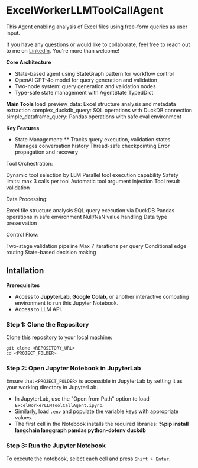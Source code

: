 # ExcelWorkerLLMToolCallAgent

This Agent enabling analysis of Excel files using free-form queries as user input.

If you have any questions or would like to collaborate, feel free to reach out to me on [LinkedIn](https://www.linkedin.com/in/jenya-stoeva-60477249/). You're more than welcome!

**Core Architecture**
* State-based agent using StateGraph pattern for workflow control
* OpenAI GPT-4o model for query generation and validation
* Two-node system: query generation and validation nodes
* Type-safe state management with AgentState TypedDict

**Main Tools**
load_preview_data: Excel structure analysis and metadata extraction
complex_duckdb_query: SQL operations with DuckDB connection
simple_dataframe_query: Pandas operations with safe eval environment

**Key Features**
* State Management:
** Tracks query execution, validation states
Manages conversation history
Thread-safe checkpointing
Error propagation and recovery


Tool Orchestration:

Dynamic tool selection by LLM
Parallel tool execution capability
Safety limits: max 3 calls per tool
Automatic tool argument injection
Tool result validation


Data Processing:

Excel file structure analysis
SQL query execution via DuckDB
Pandas operations in safe environment
Null/NaN value handling
Data type preservation


Control Flow:

Two-stage validation pipeline
Max 7 iterations per query
Conditional edge routing
State-based decision making

## Intallation

<b>Prerequisites</b>

* Access to <b>JupyterLab, Google Colab</b>, or another interactive computing environment to run this Jupyter Notebook.
* Access to LLM API.

### Step 1: Clone the Repository

Clone this repository to your local machine:
```
git clone <REPOSITORY_URL>
cd <PROJECT_FOLDER>
```

### Step 2: Open Jupyter Notebook in JupyterLab

Ensure that ```<PROJECT_FOLDER>``` is accessible in JupyterLab by setting it as your working directory in JupyterLab.
 * In JupyterLab, use the "Open from Path" option to load ```ExcelWorkerLLMToolCallAgent.ipynb```.
 * Similarly, load ```.env``` and populate the variable keys with appropriate values.
 * The first cell in the Notebook installs the required libraries: **%pip install langchain langgraph pandas python-dotenv duckdb**

### Step 3: Run the Jupyter Notebook

To execute the notebook, select each cell and press ```Shift + Enter```.
